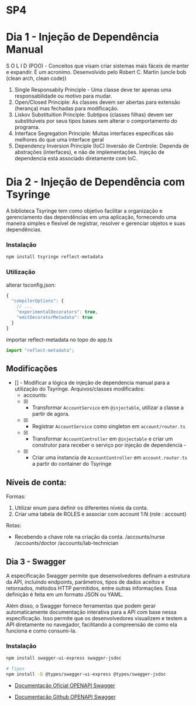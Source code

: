 # SP4

# Dia 1 - Injeção de Dependência Manual

S O L I D (POO) - Conceitos que visam criar sistemas mais fáceis de manter e expandir. É um acronimo. Desenvolvido pelo Robert C. Martin (uncle bob (clean arch, clean code))

1. Single Responsabily Principle - Uma classe deve ter apenas uma responsabilidade ou motivo para mudar.
2. Open/Closed Principle: As classes devem ser abertas para extensão (herança) mas fechadas para modificação.
3. Liskov Substituition Principle: Subtipos (classes filhas) devem ser substituiveis por seus tipos bases sem alterar o comportamento do programa.
4. Interface Segregation Principle: Muitas interfaces específicas são melhores do que uma interface geral
5. Dependency Inversion Principle (IoC) Inversão de Controle: Dependa de abstrações (interfaces), e não de implementações. Injeção de dependencia está associado diretamente com IoC.

# Dia 2 - Injeção de Dependência com Tsyringe

A biblioteca Tsyringe tem como objetivo facilitar a organização e gerenciamento das dependências em uma aplicação, fornecendo uma maneira simples e flexível de registrar, resolver e gerenciar objetos e suas dependências.

### Instalação

```bash
npm install tsyringe reflect-metadata
```

### Utilização

alterar tsconfig.json:

```typescript
{
  "compilerOptions": {
    // ...
    "experimentalDecorators": true,
    "emitDecoratorMetadata": true
  }
}
```

importar reflect-metadata no topo do app.ts

```typescript
import "reflect-metadata";
```

## Modificações

- [] - Modificar a lógica de injeção de dependencia manual para a utilização do Tsyringe. Arquivos/classes modificados:
  - accounts:
  - [x] - Transformar `AccountService` em `@injectable`, utilizar a classe a partir de agora.
  - [x] - Registrar `AccountService` como singleton em `account/router.ts`
  - [x] - Transformar `AccountController` em `@injectable` e criar um construtor para receber o serviço por injeção de dependencia -
  - [x] - Criar uma instancia de `AccountController` em `account.router.ts` a partir do container do Tsyringe

## Níveis de conta:

Formas:

1. Utilizar enum para definir os diferentes níveis da conta.
2. Criar uma tabela de ROLES e associar com account 1:N (role : account)

Rotas:

- Recebendo a chave role na criação da conta.
  /accounts/nurse
  /accounts/doctor
  /accounts/lab-technician

## Dia 3 - Swagger

A especificação Swagger permite que desenvolvedores definam a estrutura da API, incluindo endpoints, parâmetros, tipos de dados aceitos e retornados, métodos HTTP permitidos, entre outras informações. Essa definição é feita em um formato JSON ou YAML.

Além disso, o Swagger fornece ferramentas que podem gerar automaticamente documentação interativa para a API com base nessa especificação. Isso permite que os desenvolvedores visualizem e testem a API diretamente no navegador, facilitando a compreensão de como ela funciona e como consumi-la.

### Instalação

```bash
npm install swagger-ui-express swagger-jsdoc
```

```bash
# Tipos
npm install -D @types/swagger-ui-express @types/swagger-jsdoc
```

- [Documentação Oficial OPENAPI Swagger](https://swagger.io/docs/specification/about/)

- [Documentação Github OPENAPI Swagger](https://github.com/OAI/OpenAPI-Specification/blob/main/versions/3.0.0.md)

